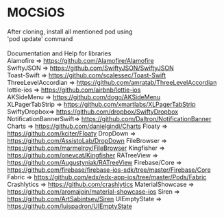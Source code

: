 # MOCSiOS
After cloning, install all mentioned pod using <br/>
'pod update' command
<br/> <br/>
Documentation and Help for libraries
<br/>
Alamofire => https://github.com/Alamofire/Alamofire <br/>
SwiftyJSON => https://github.com/SwiftyJSON/SwiftyJSON <br/>
Toast-Swift => https://github.com/scalessec/Toast-Swift <br/>
ThreeLevelAccordian => https://github.com/amratab/ThreeLevelAccordian <br/>
lottie-ios => https://github.com/airbnb/lottie-ios <br/>
AKSideMenu => https://github.com/dogo/AKSideMenu <br/>
XLPagerTabStrip => https://github.com/xmartlabs/XLPagerTabStrip <br/>
SwiftyDropbox=> https://github.com/dropbox/SwiftyDropbox <br/>
NotificationBannerSwift=> https://github.com/Daltron/NotificationBanner <br/>
Charts => https://github.com/danielgindi/Charts
Floaty => https://github.com/kciter/Floaty
DropDown => https://github.com/AssistoLab/DropDown
FileBrowser => https://github.com/marmelroy/FileBrowser
Kingfisher => https://github.com/onevcat/Kingfisher
RATreeView => https://github.com/Augustyniak/RATreeView
Firebase/Core => https://github.com/firebase/firebase-ios-sdk/tree/master/Firebase/Core
Fabric => https://github.com/edx/edx-app-ios/tree/master/Pods/Fabric
Crashlytics => https://github.com/crashlytics
MaterialShowcase => https://github.com/aromajoin/material-showcase-ios
Siren => https://github.com/ArtSabintsev/Siren
UIEmptyState => https://github.com/luispadron/UIEmptyState

